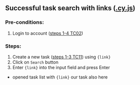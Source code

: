 ## Successful task search with links ([.cy.js](/cypress/e2e/4.%20Search%20and%20Filtering/TC36.cy.js))
### Pre-conditions:
1. Login to account ([steps 1-4 TC02](/Test_cases/TC02.md))
### Steps:
1. Create a new task ([steps 1-3 TC11](/Test_cases/TC11.md)) using `{link}`
2. Click on `Search` button
3. Enter `{link}` into the input field and press Enter
* opened task list with `{link}` our task also here